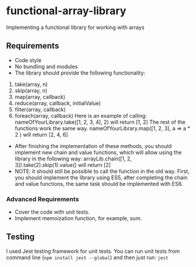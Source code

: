 # functional-array-library
Implementing a functional library for working with arrays

## Requirements
- Code style
- No bundling and modules
- The library should provide the following functionality:
1. take(array, n)
2. skip(array, n)
3. map(array, callback)
4. reduce(array, callback, initialValue)
5. filter(array, callback)
6. foreach(array, callback)
Here is an example of calling:
nameOfYourLibrary.take([1, 2, 3, 4], 2) will return [1, 2]
The rest of the functions work the same way.
nameOfYourLibrary.map([1, 2, 3], a => a * 2 ) will return [2, 4, 6]
- After finishing the implementation of these methods, you should implement new chain and value functions, which will allow using the library in the following way:
arrayLib.chain([1, 2, 3]).take(2).skip(1).value() will return [2]
- NOTE: it should still be possible to call the function in the old way.
First, you should implement the library using ES5, after completing the chain and value functions, the same task should be implemented with ES6.

### Advanced Requirements
- Cover the code with unit tests.
- Implement memoization function, for example, sum.

## Testing
I used Jest testing framework for unit tests.
You can run unit tests from command line (`npm install jest --global`) and then just run: `jest`

